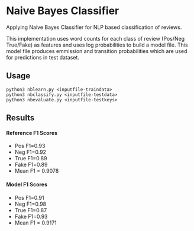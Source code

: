 # Naive Bayes Classifier
Applying Naive Bayes Classifier for NLP based classification of reviews.

This implementation uses word counts for each class of review (Pos/Neg True/Fake) as features and uses log probabilities to build a model file. This model file produces emmission and transition probabilities which are used for predictions in test dataset.


## Usage

    python3 nblearn.py <inputfile-traindata>
    python3 nbclassify.py <inputfile-testdata>
    python3 nbevaluate.py <inputfile-testkeys>
    
## Results

#### Reference F1 Scores
- Pos F1=0.93
- Neg F1=0.92
- True F1=0.89
- Fake F1=0.89
- Mean F1 = 0.9078

#### Model F1 Scores
- Pos F1=0.91
- Neg F1=0.98
- True F1=0.87
- Fake F1=0.93
- Mean F1 = 0.9171
